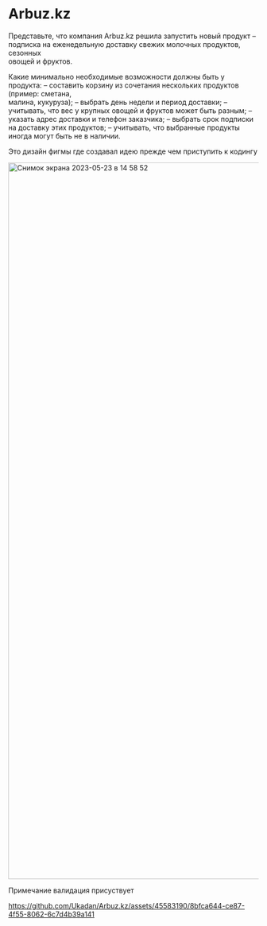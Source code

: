 # Arbuz.kz

Представьте, что компания Arbuz.kz решила запустить новый продукт –  
подписка на еженедельную доставку свежих молочных продуктов, сезонных  
овощей и фруктов.

Какие минимально необходимые возможности должны быть у продукта:
– составить корзину из сочетания нескольких продуктов (пример: сметана,  
малина, кукуруза);
– выбрать день недели и период доставки;
– учитывать, что вес у крупных овощей и фруктов может быть разным;
– указать адрес доставки и телефон заказчика;
– выбрать срок подписки на доставку этих продуктов;
– учитывать, что выбранные продукты иногда могут быть не в наличии.


Это дизайн фигмы где создавал идею прежде чем приступить к кодингу 


<img width="1440" alt="Снимок экрана 2023-05-23 в 14 58 52" src="https://github.com/Ukadan/Arbuz.kz/assets/45583190/d0e2d095-e39b-4ea1-bc8a-ed8c667b0d92">





Примечание валидация присуствует 

https://github.com/Ukadan/Arbuz.kz/assets/45583190/8bfca644-ce87-4f55-8062-6c7d4b39a141



